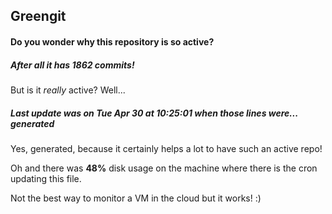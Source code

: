 ## Greengit

#### Do you wonder why this repository is so active?

##### After all it has 1862 commits!

But is it *really* active? Well...

##### Last update was on Tue Apr 30 at 10:25:01 when those lines were... generated

Yes, generated, because it certainly helps a lot to have such an active repo!

Oh and there was **48%** disk usage on the machine
where there is the cron updating this file.

Not the best way to monitor a VM in the cloud but it works! :)
